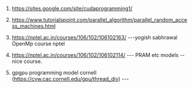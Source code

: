 1. https://sites.google.com/site/cudaprogramming1/

1. https://www.tutorialspoint.com/parallel_algorithm/parallel_random_access_machines.html

1. https://nptel.ac.in/courses/106/102/106102163/  ---yogish sabhrawal OpenMp course nptel
1. https://nptel.ac.in/courses/106/102/106102114/  --- PRAM etc models -- nice course. 
1. gpgpu programming model cornell  (https://cvw.cac.cornell.edu/gpu/thread_div) ---
